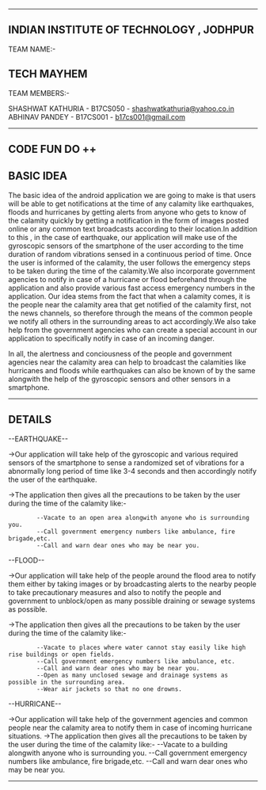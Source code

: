 -------------------------------------------------------------------------
INDIAN INSTITUTE OF TECHNOLOGY , JODHPUR
-------------------------------------------------------------------------
TEAM NAME:-

TECH MAYHEM
-------------------------------------------------------------------------
TEAM MEMBERS:-

SHASHWAT KATHURIA - B17CS050 - shashwatkathuria@yahoo.co.in	
ABHINAV PANDEY    - B17CS001 - b17cs001@gmail.com

-------------------------------------------------------------------------
CODE FUN DO ++
-------------------------------------------------------------------------
BASIC IDEA
-------------------------------------------------------------------------

The basic idea of the android application we are going to make is that 
users will be able to get notifications at the time of any calamity like
earthquakes, floods and hurricanes by getting alerts from anyone who gets
to know of the calamity quickly by getting a notification in the form of
images posted online or any common text broadcasts according to their 
location.In addition to this , in the case of earthquake, our application
will make use of the gyroscopic sensors of the smartphone of the user according
to the time duration of random vibrations sensed in a continuous period of time.
Once the user is informed of the calamity, the user follows the emergency steps to be 
taken during the time of the calamity.We also incorporate government agencies 
to notify in case of a hurricane or flood beforehand through the application 
and also provide various fast access emergency numbers in the application.
Our idea stems from the fact that when a calamity comes, it is the people near 
the calamity area that get notified of the calamity first, not the news channels, so 
therefore through the means of the common people we notify all others in the 
surrounding areas to act accordingly.We also take help from the government 
agencies who can create a special account in our application to specifically
notify in case of an incoming danger.    

In all, the alertness and conciousness of the people and government agencies 
near the calamity area can help to broadcast the calamities like hurricanes and
floods while earthquakes can also be known of by the same alongwith the help of the 
gyroscopic sensors and other sensors in a smartphone.
   
----------------------------------------------------------------------------------
DETAILS
----------------------------------------------------------------------------------

--EARTHQUAKE--

  ->Our application will take help of the gyroscopic and various required sensors of the
    smartphone to sense a randomized set of vibrations for a abnormally long period of time like
    3-4 seconds and then accordingly notify the user of the earthquake.
    
  ->The application then gives all the precautions to be taken by the user during the time of the 
    calamity like:-
    
            --Vacate to an open area alongwith anyone who is surrounding you.
            --Call government emergency numbers like ambulance, fire brigade,etc.
            --Call and warn dear ones who may be near you.
--FLOOD--

  ->Our application will take help of the people around the flood area to notify them either by taking 
    images or by broadcasting alerts to the nearby people to take precautionary measures and also to 
    notify the people and government to unblock/open as many possible draining or sewage systems as 
    possible.
    
  ->The application then gives all the precautions to be taken by the user during the time of the 
    calamity like:- 
    
            --Vacate to places where water cannot stay easily like high rise buildings or open fields. 
            --Call government emergency numbers like ambulance, etc.
            --Call and warn dear ones who may be near you.
            --Open as many unclosed sewage and drainage systems as possible in the surrounding area.
            --Wear air jackets so that no one drowns.
--HURRICANE--

  ->Our application will take help of the government agencies and common people near the calamity area 
    to notify them in case of incoming hurricane situations.
  ->The application then gives all the precautions to be taken by the user during the time of the 
    calamity like:-
            --Vacate to a building alongwith anyone who is surrounding you.
            --Call government emergency numbers like ambulance, fire brigade,etc.
            --Call and warn dear ones who may be near you.
            
------------------------------------------------------------------------------------------------------------

